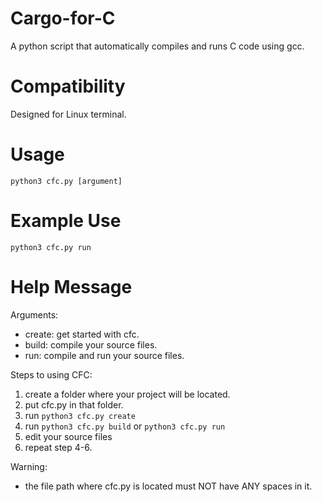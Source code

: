 # Cargo-for-C
A python script that automatically compiles and runs C code using gcc.

# Compatibility
Designed for Linux terminal.

# Usage
`python3 cfc.py [argument]`

# Example Use
`python3 cfc.py run`

# Help Message
Arguments:
* create: get started with cfc.
* build: compile your source files.
* run: compile and run your source files.

Steps to using CFC:
1. create a folder where your project will be located.
2. put cfc.py in that folder. 
3. run `python3 cfc.py create`
4. run `python3 cfc.py build` or `python3 cfc.py run`
5. edit your source files
6. repeat step 4-6.

Warning:
* the file path where cfc.py is located must NOT have ANY spaces in it.
